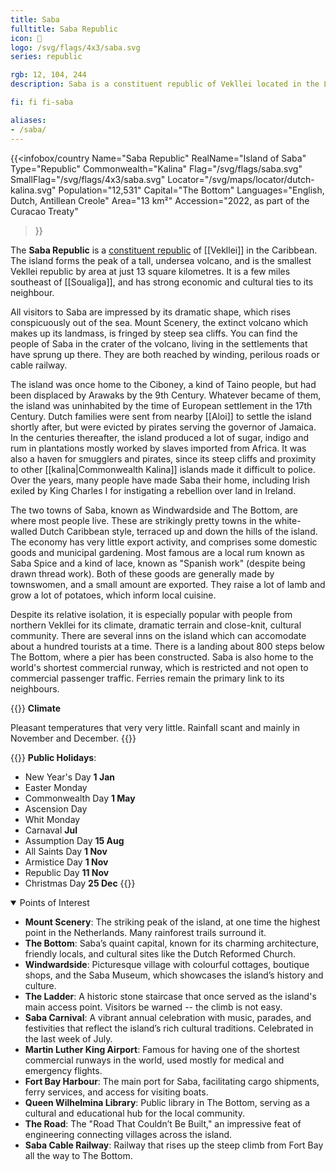 ```yaml
---
title: Saba
fulltitle: Saba Republic
icon: 🍃
logo: /svg/flags/4x3/saba.svg
series: republic

rgb: 12, 104, 244
description: Saba is a constituent republic of Vekllei located in the Lesser Antilles of the Caribbean Sea.

fi: fi fi-saba

aliases:
- /saba/
---
```

{{<infobox/country
	 Name="Saba Republic"
	 RealName="Island of Saba"
	 Type="Republic"
	 Commonwealth="Kalina"
	 Flag="/svg/flags/saba.svg"
	 SmallFlag="/svg/flags/4x3/saba.svg"
	 Locator="/svg/maps/locator/dutch-kalina.svg"
	 Population="12,531"
	 Capital="The Bottom"
	 Languages="English, Dutch, Antillean Creole"
	 Area="13 km²"
	 Accession="2022, as part of the Curacao Treaty"
 >}}

The <span class="fi fi-saba"></span> **Saba Republic** is a [constituent republic](/republics/) of [[Vekllei]] in the Caribbean. The island forms the peak of a tall, undersea volcano, and is the smallest Vekllei republic by area at just 13 square kilometres. It is a few miles southeast of [[Soualiga]], and has strong economic and cultural ties to its neighbour.

All visitors to Saba are impressed by its dramatic shape, which rises conspicuously out of the sea. Mount Scenery, the extinct volcano which makes up its landmass, is fringed by steep sea cliffs. You can find the people of Saba in the crater of the volcano, living in the settlements that have sprung up there. They are both reached by winding, perilous roads or cable railway.

The island was once home to the Ciboney, a kind of Taino people, but had been displaced by Arawaks by the 9th Century. Whatever became of them, the island was uninhabited by the time of European settlement in the 17th Century. Dutch families were sent from nearby [[Aloi]] to settle the island shortly after, but were evicted by pirates serving the governor of Jamaica. In the centuries thereafter, the island produced a lot of sugar, indigo and rum in plantations mostly worked by slaves imported from Africa. It was also a haven for smugglers and pirates, since its steep cliffs and proximity to other [[kalina|Commonwealth Kalina]] islands made it difficult to police. Over the years, many people have made Saba their home, including Irish exiled by King Charles I for instigating a rebellion over land in Ireland.

The two towns of Saba, known as Windwardside and The Bottom, are where most people live. These are strikingly pretty towns in the white-walled Dutch Caribbean style, terraced up and down the hills of the island. The economy has very little export activity, and comprises some domestic goods and municipal gardening. Most famous are a local rum known as Saba Spice and a kind of lace, known as "Spanish work" (despite being drawn thread work). Both of these goods are generally made by townswomen, and a small amount are exported. They raise a lot of lamb and grow a lot of potatoes, which inform local cuisine.

Despite its relative isolation, it is especially popular with people from northern Vekllei for its climate, dramatic terrain and close-knit, cultural community. There are several inns on the island which can accomodate about a hundred tourists at a time. There is a landing about 800 steps below The Bottom, where a pier has been constructed. Saba is also home to the world's shortest commercial runway, which is restricted and not open to commercial passenger traffic. Ferries remain the primary link to its neighbours.

{{<note table>}}
**Climate**

Pleasant temperatures that very very little. Rainfall scant and mainly in November and December.
{{</note>}}

{{<note table>}}
**Public Holidays**:

* New Year's Day **1 Jan**
* Easter Monday
* Commonwealth Day **1 May**
* Ascension Day
* Whit Monday
* Carnaval **Jul**
* Assumption Day **15 Aug**
* All Saints Day **1 Nov**
* Armistice Day **1 Nov**
* Republic Day **11 Nov**
* Christmas Day **25 Dec**
{{</note>}}

<details open>
<summary>Points of Interest</summary>

- **Mount Scenery**: The striking peak of the island, at one time the highest point in the Netherlands. Many rainforest trails surround it.
- **The Bottom**: Saba’s quaint capital, known for its charming architecture, friendly locals, and cultural sites like the Dutch Reformed Church.
- **Windwardside**: Picturesque village with colourful cottages, boutique shops, and the Saba Museum, which showcases the island’s history and culture.
- **The Ladder**: A historic stone staircase that once served as the island's main access point. Visitors be warned -- the climb is not easy.
- **Saba Carnival**: A vibrant annual celebration with music, parades, and festivities that reflect the island’s rich cultural traditions. Celebrated in the last week of July.
- **Martin Luther King Airport**: Famous for having one of the shortest commercial runways in the world, used mostly for medical and emergency flights.
- **Fort Bay Harbour**: The main port for Saba, facilitating cargo shipments, ferry services, and access for visiting boats.
- **Queen Wilhelmina Library**: Public library in The Bottom, serving as a cultural and educational hub for the local community.
- **The Road**: The "Road That Couldn’t Be Built," an impressive feat of engineering connecting villages across the island.
- **Saba Cable Railway**: Railway that rises up the steep climb from Fort Bay all the way to The Bottom.

</details>



